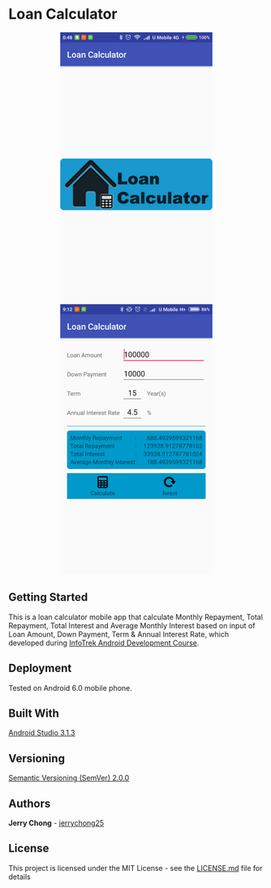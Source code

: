 # Loan Calculator

<p align="center">
  <img src="ScreenShotHome.png" alt="Loan Calculator Screenshot Home"
       width="300" height="533">
  <img src="ScreenShotFunction.png" alt="Loan Calculator Screenshot Function"
       width="300" height="533">
</p>

## Getting Started

This is a loan calculator mobile app that calculate Monthly Repayment, Total Repayment, Total Interest and Average Monthly Interest based on input of Loan Amount, Down Payment, Term & Annual Interest Rate, which developed during [InfoTrek Android Development Course](https://www.info-trek.com/details/Android-Development/4776).


## Deployment

Tested on Android 6.0 mobile phone.

## Built With

[Android Studio 3.1.3](https://developer.android.com/studio/) 

## Versioning

[Semantic Versioning (SemVer) 2.0.0](http://semver.org/)

## Authors

**Jerry Chong** - [jerrychong25](https://github.com/jerrychong25)

## License

This project is licensed under the MIT License - see the [LICENSE.md](LICENSE.md) file for details
